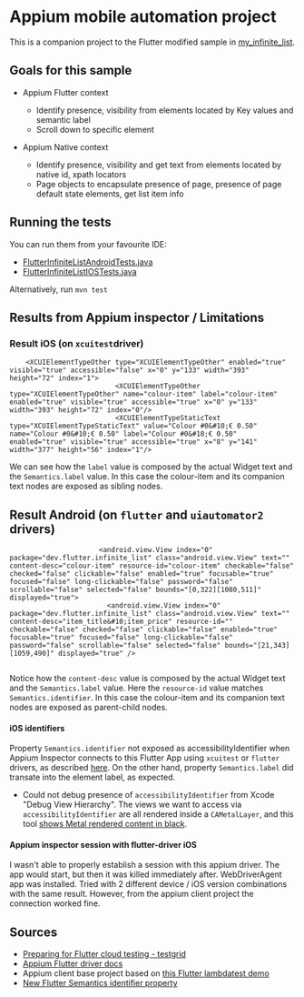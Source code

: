 # Appium mobile automation project

This is a companion project to the Flutter modified sample in [my_infinite_list](my_infinite_list).

## Goals for this sample

* Appium Flutter context
  - Identify presence, visibility from elements located by Key values and semantic label
  - Scroll down to specific element
  
* Appium Native context
  - Identify presence, visibility and get text from elements located by native id, xpath locators
  - Page objects to encapsulate presence of page, presence of page default state elements, get list item info

## Running the tests

You can run them from your favourite IDE:
- [FlutterInfiniteListAndroidTests.java](src/test/java/io/github/allioli/tests/FlutterInfiniteListAndroidTests.java)
- [FlutterInfiniteListIOSTests.java](src/test/java/io/github/allioli/tests/FlutterInfiniteListIOSTests.java)

Alternatively, run `mvn test`

## Results from Appium inspector / Limitations

### Result iOS (on `xcuitest`driver)
```
    <XCUIElementTypeOther type="XCUIElementTypeOther" enabled="true" visible="true" accessible="false" x="0" y="133" width="393" height="72" index="1">
                          <XCUIElementTypeOther type="XCUIElementTypeOther" name="colour-item" label="colour-item" enabled="true" visible="true" accessible="true" x="0" y="133" width="393" height="72" index="0"/>
                          <XCUIElementTypeStaticText type="XCUIElementTypeStaticText" value="Colour #0&#10;€ 0.50" name="Colour #0&#10;€ 0.50" label="Colour #0&#10;€ 0.50" enabled="true" visible="true" accessible="true" x="8" y="141" width="377" height="56" index="1"/>        
```
We can see how the `label` value is composed by the actual Widget text and the `Semantics.label` value. In this case the colour-item and its companion text nodes are exposed as sibling nodes.

## Result Android (on `flutter` and `uiautomator2` drivers)
```
                      <android.view.View index="0" package="dev.flutter.infinite_list" class="android.view.View" text="" content-desc="colour-item" resource-id="colour-item" checkable="false" checked="false" clickable="false" enabled="true" focusable="true" focused="false" long-clickable="false" password="false" scrollable="false" selected="false" bounds="[0,322][1080,511]" displayed="true">
                        <android.view.View index="0" package="dev.flutter.infinite_list" class="android.view.View" text="" content-desc="item_title&#10;item_price" resource-id="" checkable="false" checked="false" clickable="false" enabled="true" focusable="true" focused="false" long-clickable="false" password="false" scrollable="false" selected="false" bounds="[21,343][1059,490]" displayed="true" />
                 

```
Notice how the `content-desc` value is composed by the actual Widget text and the `Semantics.label` value. Here the `resource-id` value matches `Semantics.identifier`. In this case the colour-item and its companion text nodes are exposed as parent-child nodes.

#### iOS identifiers
Property `Semantics.identifier` not exposed as accessibilityIdentifier when Appium Inspector connects to this Flutter App using `xcuitest` or `flutter` drivers, as described [here](https://forums.developer.apple.com/forums/thread/743902). On the other hand, property `Semantics.label` did transate into the element label, as expected.

- Could not debug presence of `accessibilityIdentifier` from Xcode "Debug View Hierarchy". The views we want to access via `accessibilityIdentifier` are all rendered inside a `CAMetalLayer`, and this tool [shows Metal rendered content in black](https://forums.developer.apple.com/forums/thread/743902). 

#### Appium inspector session with flutter-driver iOS
I wasn't able to properly establish a session with this appium driver. The app would start, but then it was killed immediately after. WebDriverAgent app was installed. Tried with 2 different device / iOS version combinations with the same result. However, from the appium client project the connection worked fine.

## Sources
* [Preparing for Flutter cloud testing - testgrid](https://testgrid.io/blog/appium-flutter-testing/)
* [Appium Flutter driver docs](https://github.com/appium/appium-flutter-driver/blob/master/README.md)
* Appium client base project based on [this Flutter lambdatest demo](https://github.com/mfaisalkhatri/flutter-lambdatest-demo)
* [New Flutter Semantics identifier property](https://github.com/flutter/flutter/issues/137735)
